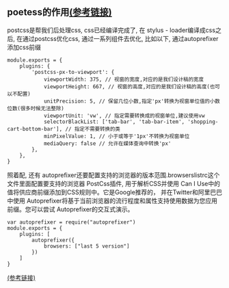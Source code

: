 ## poetess的作用[(参考链接)](https://blog.csdn.net/lingshui147/article/details/96880944)

postcss是帮我们后处理css, css已经编译完成了, 在 stylus - loader编译成css之后, 在通过postcss优化css,
通过一系列组件去优化, 比如以下, 通过autoprefixer添加css前缀

```
module.exports = {
    plugins: {
        'postcss-px-to-viewport': {
            viewportWidth: 375, // 视窗的宽度,对应的是我们设计稿的宽度
            viewportHeight: 667, // 视窗的高度,对应的是我们设计稿的高度(也可以不配置)
            unitPrecision: 5, // 保留几位小数,指定'px'转换为视窗单位值的小数位数(很多时候无法整除)
            viewportUnit: 'vw', // 指定需要转换成的视窗单位,建议使用vw
            selectorBlackList: ['tab-bar', 'tab-bar-item', 'shopping-cart-bottom-bar'], // 指定不需要转换的类
            minPixelValue: 1, // 小于或等于'1px'不转换为视窗单位
            mediaQuery: false // 允许在媒体查询中转换'px'
        },
    },
}
```

照着配, 还有 autoprefixer还要配置支持的浏览器的版本范围.browserslistrc这个文件里面配置要支持的浏览器
PostCss插件, 用于解析CSS并使用 Can I Use中的值将供应商前缀添加到CSS规则中。它是Google推荐的，
并在Twitter和阿里巴巴中使用
Autoprefixer将基于当前浏览器的流行程度和属性支持使用数据为您应用前缀。您可以尝试 Autoprefixer的交互式演示。

```
var autoprefixer = require("autoprefixer")
module.exports = {
    plugins: [
        autoprefixer({
            browsers: ["last 5 version"]
        })
    ]
}
```

[(参考链接)](https://github.com/postcss/autoprefixer)
